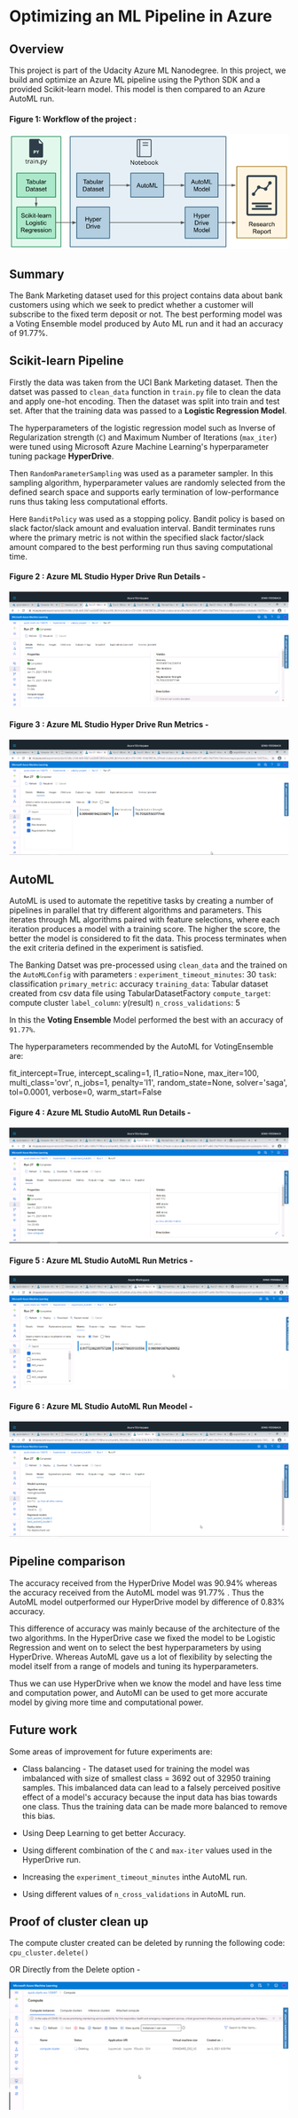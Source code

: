 # Optimizing an ML Pipeline in Azure

## Overview

This project is part of the Udacity Azure ML Nanodegree.
In this project, we build and optimize an Azure ML pipeline using the Python SDK and a provided Scikit-learn model.
This model is then compared to an Azure AutoML run.

#### Figure 1: Workflow of the project : ####

![](images/project_workflow.png)

## Summary

The Bank Marketing dataset used for this project contains data about bank customers using which we seek to predict whether a customer will subscribe to the fixed term deposit or not.
The best performing model was a Voting Ensemble model produced by Auto ML run and it had an accuracy of 91.77%.
 
## Scikit-learn Pipeline

Firstly the data was taken from the UCI Bank Marketing dataset. Then the datset was passed to `clean_data` function in `train.py` file to clean the data and apply one-hot encoding. Then the dataset was split into train and test set. After that the training data was passed to a **Logistic Regression Model**.

The hyperparameters of the logistic regression model such as Inverse of Regularization strength (`C`) and Maximum Number of Iterations (`max_iter`) were tuned using Microsoft Azure Machine Learning's hyperparameter tuning package **HyperDrive**. 

Then `RandomParameterSampling` was used as a parameter sampler. In this sampling algorithm, hyperparameter values are randomly selected from the defined search space and supports early termination of low-performance runs thus taking less computational efforts.

Here `BanditPolicy` was used as a stopping policy. Bandit policy is based on slack factor/slack amount and evaluation interval. Bandit terminates runs where the primary metric is not within the specified slack factor/slack amount compared to the best performing run thus saving computational time.

#### Figure 2 : Azure ML Studio Hyper Drive Run Details - ####

![](images/HyperDriveRunDetails.png)

#### Figure 3 : Azure ML Studio Hyper Drive Run Metrics - ####

![](images/HyperDriveRunMetrics.png)

## AutoML

AutoML is used to automate the repetitive tasks by creating a number of pipelines in parallel that try different algorithms and parameters. This iterates through ML algorithms paired with feature selections, where each iteration produces a model with a training score. The higher the score, the better the model is considered to fit the data. This process terminates when the exit criteria defined in the experiment is satisfied.

The Banking Datset was pre-processed using `clean_data` and the trained on the `AutoMLConfig` with parameters :
`experiment_timeout_minutes`: 30
`task`: classification
`primary_metric`: accuracy
`training_data`: Tabular dataset created from csv data file using TabularDatasetFactory
`compute_target`: compute cluster
`label_column`: y(result)
`n_cross_validations`: 5

In this the **Voting Ensemble** Model performed the best with an accuracy of `91.77%`.

The hyperparameters recommended by the AutoML for VotingEnsemble are:

fit_intercept=True,
intercept_scaling=1,
l1_ratio=None,
max_iter=100,
multi_class='ovr',
n_jobs=1,
penalty='l1',
random_state=None,
solver='saga',
tol=0.0001,
verbose=0,
warm_start=False

#### Figure 4 : Azure ML Studio AutoML Run Details - ####

![](images/AutoMLRunDetails.png)

#### Figure 5 : Azure ML Studio AutoML Run Metrics - ####

![](images/AutoMLRunMetrics.png)

#### Figure 6 : Azure ML Studio AutoML Run Meodel - ####

![](images/AutoMLRunModel.png)

## Pipeline comparison

The accuracy received from the HyperDrive Model was 90.94% whereas the accuracy received from the AutoML model was 91.77% . Thus the AutoML model outperformed our HyperDrive model by difference of 0.83% accuracy. 

This difference of accuracy was mainly because of the architecture of the two algorithms. In the HyperDrive case we fixed the model to be Logistic Regression and went on to select the best hyperparameters by using HyperDrive. Whereas AutoML gave us a lot of flexibility by selecting the model itself from a range of models and tuning its hyperparameters. 

Thus we can use HyperDrive when we know the model and have less time and computation power, and AutoMl can be used to get more accurate model by giving more time and computational power.

## Future work

Some areas of improvement for future experiments are:

* Class balancing - The dataset used for training the model was imbalanced with size of smallest class = 3692 out of 32950 training samples. This imbalanced data can lead to a falsely perceived positive effect of a model's accuracy because the input data has bias towards one class. Thus the training data can be made more balanced to remove this bias.

* Using Deep Learning to get better Accuracy.

* Using different combination of the `C` and `max-iter` values used in the HyperDrive run.

* Increasing the `experiment_timeout_minutes` inthe AutoML run.

* Using different values of `n_cross_validations` in AutoML run.

## Proof of cluster clean up

The compute cluster created can be deleted by running the following code:
`cpu_cluster.delete()`

OR Directly from the Delete option - 

![](images/DeletingComputeCluster.png)
